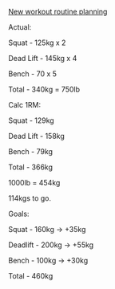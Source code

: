 [New workout routine planning](New%20workout%20routine%20planning.md)

Actual:

Squat - 125kg x 2

Dead Lift - 145kg x 4

Bench - 70 x 5

Total - 340kg = 750lb

Calc 1RM:

Squat - 129kg

Dead Lift - 158kg

Bench - 79kg

Total - 366kg

1000lb = 454kg

114kgs to go.

Goals:

Squat - 160kg → +35kg

Deadlift - 200kg → +55kg

Bench - 100kg → +30kg

Total - 460kg